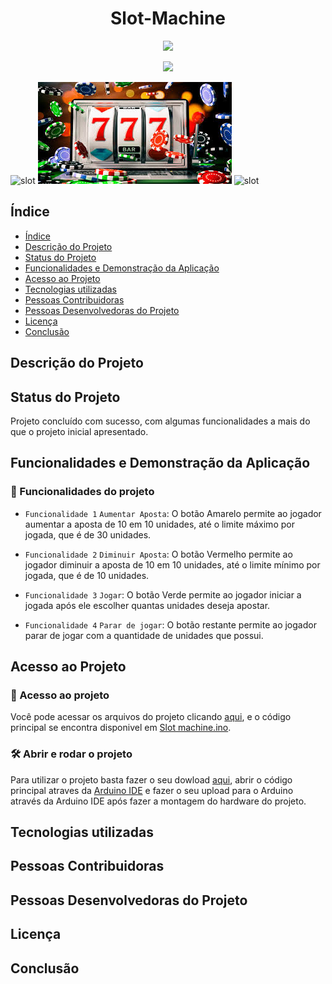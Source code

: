 <h1 align="center"> Slot-Machine </h1>
<p align="center">
<img src="http://img.shields.io/static/v1?label=VERSAO&message=v0.0.0&color=blue&style=for-the-badge"/>
</p>
<p align="center">
<img src="http://img.shields.io/static/v1?label=code_quality&message=C-Sharp&color=GREEN&style=for-the-badge"/>
</p>

![slot](https://user-images.githubusercontent.com/91209141/158395896-be4bd851-27a5-43ca-8508-f61b6b7fe7ce.jpg)
![jackpot](https://github.com/ThiagoLahass/Slot-Machine/blob/main/images.jpg)
![slot](https://user-images.githubusercontent.com/91209141/158395896-be4bd851-27a5-43ca-8508-f61b6b7fe7ce.jpg)


## Índice 

* [Índice](#índice)
* [Descrição do Projeto](#descrição-do-projeto)
* [Status do Projeto](#status-do-projeto)
* [Funcionalidades e Demonstração da Aplicação](#funcionalidades-e-demonstração-da-aplicação)
* [Acesso ao Projeto](#acesso-ao-projeto)
* [Tecnologias utilizadas](#tecnologias-utilizadas)
* [Pessoas Contribuidoras](#pessoas-contribuidoras)
* [Pessoas Desenvolvedoras do Projeto](#pessoas-desenvolvedoras-do-projeto)
* [Licença](#licença)
* [Conclusão](#conclusão)

## Descrição do Projeto

## Status do Projeto
  Projeto concluído com sucesso, com algumas funcionalidades a mais do que o projeto inicial apresentado.

## Funcionalidades e Demonstração da Aplicação
### :hammer: Funcionalidades do projeto

- `Funcionalidade 1` `Aumentar Aposta`:   O botão Amarelo permite ao jogador aumentar a aposta de 10 em 10 unidades, até o limite máximo por jogada, que é de 30 unidades.
 
- `Funcionalidade 2` `Diminuir Aposta`:   O botão Vermelho permite ao jogador diminuir a aposta de 10 em 10 unidades, até o limite mínimo por jogada, que é de 10 unidades.
 
- `Funcionalidade 3` `Jogar`:             O botão Verde permite ao jogador iniciar a jogada após ele escolher quantas unidades deseja apostar.

- `Funcionalidade 4` `Parar de jogar`:    O botão restante permite ao jogador parar de jogar com a quantidade de unidades que possui.

## Acesso ao Projeto
### 📁 Acesso ao projeto
 Você pode acessar os arquivos do projeto clicando [aqui](https://github.com/ThiagoLahass/Slot-Machine.git), e o código principal se encontra disponivel em [Slot machine.ino](https://github.com/ThiagoLahass/Slot-Machine/blob/main/Slot%20Machine.ino).

### 🛠️ Abrir e rodar o projeto

Para utilizar o projeto basta fazer o seu dowload [aqui](https://github.com/ThiagoLahass/Slot-Machine.git), abrir o código principal atraves da [Arduino IDE](https://www.arduino.cc/en/software) e fazer o seu upload para o Arduino através da Arduino IDE após fazer a montagem do hardware do projeto.

## Tecnologias utilizadas

## Pessoas Contribuidoras

## Pessoas Desenvolvedoras do Projeto

## Licença

## Conclusão
